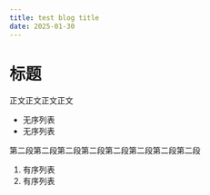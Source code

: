 ```yaml
---
title: test blog title
date: 2025-01-30
---
```


# 标题

正文正文正文正文
- 无序列表
- 无序列表

第二段第二段第二段第二段第二段第二段第二段第二段
1. 有序列表
2. 有序列表
